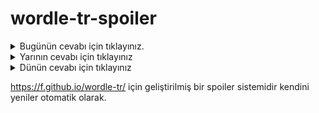 # wordle-tr-spoiler

<details>
  <summary>Bugünün cevabı için tıklayınız.</summary>
  <br>
    <b> varis </b>
</details>

<details>
  <summary>Yarının cevabı için tıklayınız</summary>
  <br>
   <b> canik </b>
</details>

<details>
  <summary>Dünün cevabı için tıklayınız </summary>
  <br>
  <b> ıssız </b>
</details>

https://f.github.io/wordle-tr/ için geliştirilmiş bir spoiler sistemidir kendini yeniler otomatik olarak.


